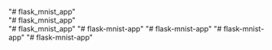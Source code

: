 "# flask_mnist_app"  
"# flask_mnist_app"  
"# flask_mnist_app" 
"# flask-mnist-app" 
"# flask-mnist-app" 
"# flask-mnist-app" 
"# flask-mnist-app" 

